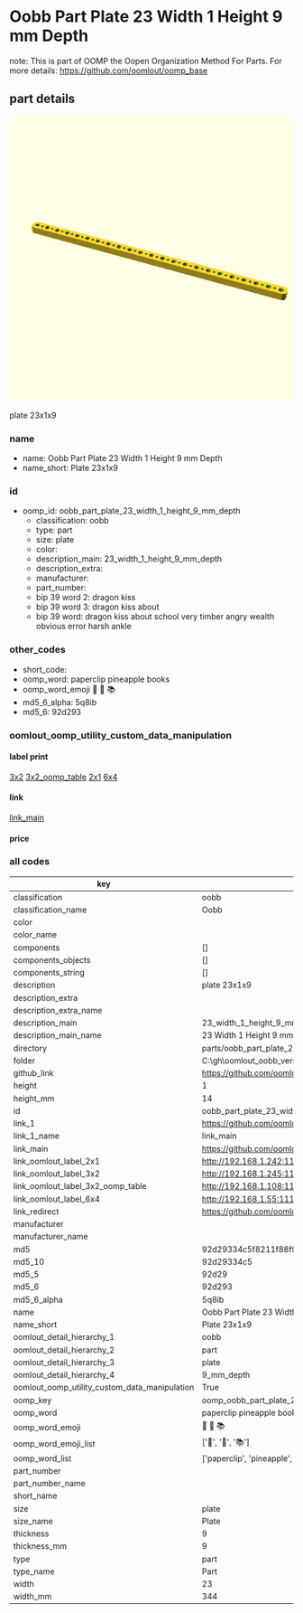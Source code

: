 # Oobb Part Plate 23 Width 1 Height 9 mm Depth  

note: This is part of OOMP the Oopen Organization Method For Parts. For more details: https://github.com/oomlout/oomp_base

##  part details
  

[![](3dpr.png)](3dpr.png)

plate 23x1x9



### name
* name: Oobb Part Plate 23 Width 1 Height 9 mm Depth
* name_short: Plate 23x1x9 
### id
* oomp_id: oobb_part_plate_23_width_1_height_9_mm_depth
  * classification: oobb
  * type: part
  * size: plate
  * color: 
  * description_main: 23_width_1_height_9_mm_depth
  * description_extra: 
  * manufacturer: 
  * part_number: 
  * bip 39 word 2: dragon kiss
  * bip 39 word 3: dragon kiss about
  * bip 39 word: dragon kiss about school very timber angry wealth obvious error harsh ankle

### other_codes
* short_code: 
* oomp_word: paperclip pineapple books
* oomp_word_emoji :paperclip: :pineapple: :books:
* md5_6_alpha: 5q8ib
* md5_6: 92d293






### oomlout_oomp_utility_custom_data_manipulation
#### label print
[3x2](http://192.168.1.245:1112/?label=oomp%205q8ib)
[3x2_oomp_table](http://192.168.1.108:1112/?label=oomp%205q8ib)
[2x1](http://192.168.1.242:1112/?label=oomp%205q8ib)
[6x4](http://192.168.1.55:1112/?label=oomp%205q8ib)    

#### link

[link_main](https://github.com/oomlout/oomlout_oobb_version_4_generated_parts/tree/main/navigation_oomp/oobb/part/plate/23_width_1_height_9_mm_depth/part)                              

#### price







### all codes 
| key | value |  
| --- | --- |  
| classification | oobb |  
| classification_name | Oobb |  
| color |  |  
| color_name |  |  
| components | [] |  
| components_objects | [] |  
| components_string | [] |  
| description | plate 23x1x9 |  
| description_extra |  |  
| description_extra_name |  |  
| description_main | 23_width_1_height_9_mm_depth |  
| description_main_name | 23 Width 1 Height 9 mm Depth |  
| directory | parts/oobb_part_plate_23_width_1_height_9_mm_depth |  
| folder | C:\gh\oomlout_oobb_version_4_generated_parts\parts\oobb_part_plate_23_width_1_height_9_mm_depth |  
| github_link | https://github.com/oomlout/oomlout_oomp_part_src/tree/main/parts/oobb_part_plate_23_width_1_height_9_mm_depth |  
| height | 1 |  
| height_mm | 14 |  
| id | oobb_part_plate_23_width_1_height_9_mm_depth |  
| link_1 | https://github.com/oomlout/oomlout_oobb_version_4_generated_parts/tree/main/navigation_oomp/oobb/part/plate/23_width_1_height_9_mm_depth/part |  
| link_1_name | link_main |  
| link_main | https://github.com/oomlout/oomlout_oobb_version_4_generated_parts/tree/main/navigation_oomp/oobb/part/plate/23_width_1_height_9_mm_depth/part |  
| link_oomlout_label_2x1 | http://192.168.1.242:1112/?label=oomp%205q8ib |  
| link_oomlout_label_3x2 | http://192.168.1.245:1112/?label=oomp%205q8ib |  
| link_oomlout_label_3x2_oomp_table | http://192.168.1.108:1112/?label=oomp%205q8ib |  
| link_oomlout_label_6x4 | http://192.168.1.55:1112/?label=oomp%205q8ib |  
| link_redirect | https://github.com/oomlout/oomlout_oobb_version_4_generated_parts/tree/main/parts/oobb_plate_23_01_09 |  
| manufacturer |  |  
| manufacturer_name |  |  
| md5 | 92d29334c5f8211f88f97c0c00deb210 |  
| md5_10 | 92d29334c5 |  
| md5_5 | 92d29 |  
| md5_6 | 92d293 |  
| md5_6_alpha | 5q8ib |  
| name | Oobb Part Plate 23 Width 1 Height 9 mm Depth |  
| name_short | Plate 23x1x9  |  
| oomlout_detail_hierarchy_1 | oobb |  
| oomlout_detail_hierarchy_2 | part |  
| oomlout_detail_hierarchy_3 | plate |  
| oomlout_detail_hierarchy_4 | 9_mm_depth |  
| oomlout_oomp_utility_custom_data_manipulation | True |  
| oomp_key | oomp_oobb_part_plate_23_width_1_height_9_mm_depth |  
| oomp_word | paperclip pineapple books |  
| oomp_word_emoji | :paperclip: :pineapple: :books: |  
| oomp_word_emoji_list | [':paperclip:', ':pineapple:', ':books:'] |  
| oomp_word_list | ['paperclip', 'pineapple', 'books'] |  
| part_number |  |  
| part_number_name |  |  
| short_name |  |  
| size | plate |  
| size_name | Plate |  
| thickness | 9 |  
| thickness_mm | 9 |  
| type | part |  
| type_name | Part |  
| width | 23 |  
| width_mm | 344 |  
